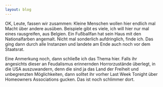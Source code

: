 ```yaml
---
layout: blog
---
```

OK, Leute, fassen wir zusammen: Kleine Menschen wollen hier endlich mal Macht über andere ausüben. Beispiele gibt es viele, ich will hier nur mal eines rausgreifen, aus Belgien. Ein Fußballfan hat sein Haus mit den Nationalfarben angemalt. Nicht mal sonderlich aufdringlich, finde ich. Das ging dann durch alle Instanzen und landete am Ende auch noch vor dem Staatsrat.

Eine Anmerkung noch, dann schließe ich das Thema hier. Falls ihr angesichts dieser an Feudalismus erinnernden Horrorzustände überlegt, in die USA auszuwandern, denn die sind ja das Land der Freiheit und unbegrenzten Möglichkeiten, dann solltet ihr vorher Last Week Tonight über Homeowners Associations gucken. Das ist noch schlimmer dort. 
